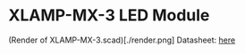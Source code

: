 # XLAMP-MX-3 LED Module
(Render of XLAMP-MX-3.scad)[./render.png]
Datasheet: [here](./datasheet.pdf)
